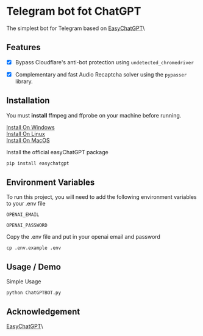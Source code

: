 # Telegram bot fot ChatGPT

The simplest bot for Telegram based on 
[EasyChatGPT](https://github.com/LanLan69/easyChatGPT)\
## Features

- [x] Bypass Cloudflare's anti-bot protection using `undetected_chromedriver`
- [x] Complementary and fast Audio Recaptcha solver using the `pypasser` library.



## Installation

You must **install** ffmpeg and ffprobe on your machine before running.

[Install On Windows](https://phoenixnap.com/kb/ffmpeg-windows)\
[Install On Linux](https://www.golinuxcloud.com/ubuntu-install-ffprobe/)\
[Install On MacOS](https://bbc.github.io/bbcat-orchestration-docs/installation-mac-manual/)

Install the official easyChatGPT package
```bash
pip install easychatgpt
```


    
## Environment Variables

To run this project, you will need to add the following environment variables to your .env file

`OPENAI_EMAIL`

`OPENAI_PASSWORD`

Copy the .env file and put in your openai email and password
```
cp .env.example .env
```


## Usage / Demo

Simple Usage
```
python ChatGPTBOT.py
```


## Acknowledgement
[EasyChatGPT](https://github.com/LanLan69/easyChatGPT)\
